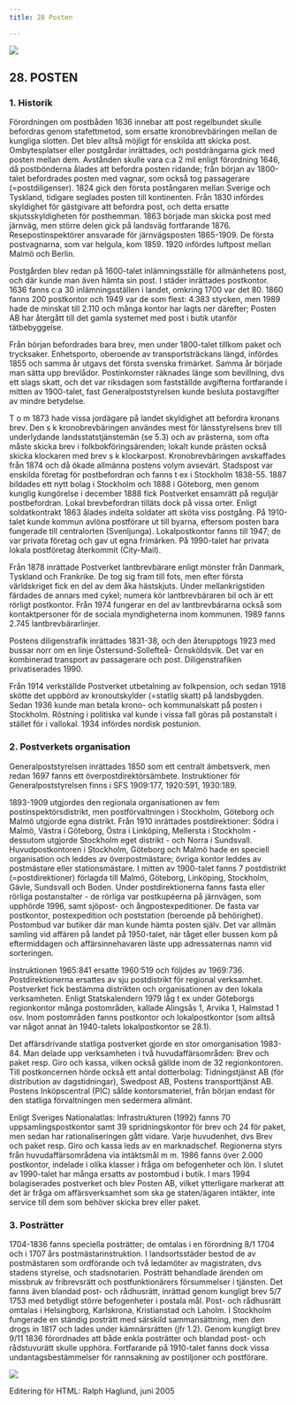 ```yaml
---
title: 28 Posten

---
```


[![](arrow9.jpg)](Index.htm)

## 28\. POSTEN

### 1\. Historik

Förordningen om postbåden 1636 innebar att post regelbundet skulle befordras genom stafettmetod, som ersatte kronobrevbäringen mellan de kungliga slotten. Det blev alltså möjligt för enskilda att skicka post. Ombytesplatser eller postgårdar inrättades, och postdrängarna gick med posten mellan dem. Avstånden skulle vara c:a 2 mil enligt förordning 1646, då postbönderna ålades att befordra posten ridande; från början av 1800-talet befordrades posten med vagnar, som också tog passagerare (=postdiligenser). 1824 gick den första postångaren mellan Sverige och Tyskland, tidigare seglades posten till kontinenten. Från 1830 infördes skyldighet för gästgivare att befordra post, och detta ersatte skjutsskyldigheten för posthemman. 1863 började man skicka post med järnväg, men större delen gick på landsväg fortfarande 1876. Resepostinspektörer ansvarade för järnvägsposten 1865-1909. De första postvagnarna, som var helgula, kom 1859. 1920 infördes luftpost mellan Malmö och Berlin.

Postgården blev redan på 1600-talet inlämningsställe för allmänhetens post, och där kunde man även hämta sin post. I städer inrättades postkontor. 1636 fanns c:a 30 inlämningsställen i landet, omkring 1700 var det 80. 1860 fanns 200 postkontor och 1949 var de som flest: 4.383 stycken, men 1989 hade de minskat till 2.110 och många kontor har lagts ner därefter; Posten AB har återgått till det gamla systemet med post i butik utanför tätbebyggelse.

Från början befordrades bara brev, men under 1800-talet tillkom paket och trycksaker. Enhetsporto, oberoende av transportsträckans längd, infördes 1855 och samma år utgavs det första svenska frimärket. Samma år började man sätta upp brevlådor. Postinkomster räknades länge som bevillning, dvs ett slags skatt, och det var riksdagen som fastställde avgifterna fortfarande i mitten av 1900-talet, fast Generalpoststyrelsen kunde besluta postavgifter av mindre betydelse. 

T o m 1873 hade vissa jordägare på landet skyldighet att befordra kronans brev. Den s k kronobrevbäringen användes mest för länsstyrelsens brev till underlydande landsstatstjänstemän (se 5.3) och av prästerna, som ofta måste skicka brev i folkbokföringsärenden; lokalt kunde prästen också skicka klockaren med brev s k klockarpost. Kronobrevbäringen avskaffades från 1874 och då ökade allmänna postens volym avsevärt. Stadspost var enskilda företag för postbefordran och fanns t ex i Stockholm 1838-55. 1887 bildades ett nytt bolag i Stockholm och 1888 i Göteborg, men genom kunglig kungörelse i december 1888 fick Postverket ensamrätt på reguljär postbefordran. Lokal brevbefordran tilläts dock på vissa orter. Enligt soldatkontrakt 1863 ålades indelta soldater att sköta viss postgång. På 1910-talet kunde kommun avlöna postförare ut till byarna, eftersom posten bara fungerade till centralorten (Svenljunga). Lokalpostkontor fanns till 1947; de var privata företag och gav ut egna frimärken. På 1990-talet har privata lokala postföretag återkommit (City-Mail). 

Från 1878 inrättade Postverket lantbrevbärare enligt mönster från Danmark, Tyskland och Frankrike. De tog sig fram till fots, men efter första världskriget fick en del av dem åka hästskjuts. Under mellankrigstiden färdades de annars med cykel; numera kör lantbrevbäraren bil och är ett rörligt postkontor. Från 1974 fungerar en del av lantbrevbärarna också som kontaktpersoner för de sociala myndigheterna inom kommunen. 1989 fanns 2.745 lantbrevbärarlinjer.

Postens diligenstrafik inrättades 1831-38, och den återupptogs 1923 med bussar norr om en linje Östersund-Sollefteå- Örnsköldsvik. Det var en kombinerad transport av passagerare och post. Diligenstrafiken privatiserades 1990.

Från 1914 verkställde Postverket utbetalning av folkpension, och sedan 1918 skötte det uppbörd av kronoutskylder (=statlig skatt) på landsbygden. Sedan 1936 kunde man betala krono- och kommunalskatt på posten i Stockholm. Röstning i politiska val kunde i vissa fall göras på postanstalt i stället för i vallokal. 1934 infördes nordisk postunion.

### 2\. Postverkets organisation

Generalpoststyrelsen inrättades 1850 som ett centralt ämbetsverk, men redan 1697 fanns ett överpostdirektörsämbete. Instruktioner för Generalpoststyrelsen finns i SFS 1909:177, 1920:591, 1930:189.

1893-1909 utgjordes den regionala organisationen av fem postinspektörsdistrikt, men postförvaltningen i Stockholm, Göteborg och Malmö utgjorde egna distrikt. Från 1910 inrättades postdirektioner: Södra i Malmö, Västra i Göteborg, Östra i Linköping, Mellersta i Stockholm - dessutom utgjorde Stockholm eget distrikt - och Norra i Sundsvall. Huvudpostkontoren i Stockholm, Göteborg och Malmö hade en speciell organisation och leddes av överpostmästare; övriga kontor leddes av postmästare eller stationsmästare. I mitten av 1900-talet fanns 7 postdistrikt (=postdirektioner) förlagda till Malmö, Göteborg, Linköping, Stockholm, Gävle, Sundsvall och Boden. Under postdirektionerna fanns fasta eller rörliga postanstalter \- de rörliga var postkupéerna på järnvägen, som upphörde 1996, samt sjöpost- och ångpostexpeditioner. De fasta var postkontor, postexpedition och poststation (beroende på behörighet). Postombud var butiker där man kunde hämta posten själv. Det var allmän samling vid affären på landet på 1950-talet, när tåget eller bussen kom på eftermiddagen och affärsinnehavaren läste upp adressaternas namn vid sorteringen.

Instruktionen 1965:841 ersatte 1960:519 och följdes av 1969:736. Postdirektionerna ersattes av sju postdistrikt för regional verksamhet. Postverket fick bestämma distrikten och organisationen av den lokala verksamheten. Enligt Statskalendern 1979 låg t ex under Göteborgs regionkontor många postområden, kallade Alingsås 1, Arvika 1, Halmstad 1 osv. Inom postområden fanns postkontor och lokalpostkontor (som alltså var något annat än 1940-talets lokalpostkontor se 28.1).

Det affärsdrivande statliga postverket gjorde en stor omorganisation 1983-84. Man delade upp verksamheten i två huvudaffärsområden: Brev och paket resp. Giro och kassa, vilken också gällde inom de 32 regionkontoren. Till postkoncernen hörde också ett antal dotterbolag: Tidningstjänst AB (för distribution av dagstidningar), Swedpost AB, Postens transporttjänst AB. Postens Inköpscentral (PIC) sålde kontorsmateriel, från början endast för den statliga förvaltningen men sedermera allmänt.

Enligt Sveriges Nationalatlas: Infrastrukturen (1992) fanns 70 uppsamlingspostkontor samt 39 spridningskontor för brev och 24 för paket, men sedan har rationaliseringen gått vidare. Varje huvudenhet, dvs Brev och paket resp. Giro och kassa leds av en marknadschef. Regionerna styrs från huvudaffärsområdena via intäktsmål m m. 1986 fanns över 2.000 postkontor, indelade i olika klasser i fråga om befogenheter och lön. I slutet av 1990-talet har många ersatts av postombud i butik. I mars 1994 bolagiserades postverket och blev Posten AB, vilket ytterligare markerat att det är fråga om affärsverksamhet som ska ge staten/ägaren intäkter, inte service till dem som behöver skicka brev eller paket.

  

### 3\. Posträtter

1704-1836 fanns speciella posträtter; de omtalas i en förordning 8/1 1704 och i 1707 års postmästarinstruktion. I landsortsstäder bestod de av postmästaren som ordförande och två ledamöter av magistraten, dvs stadens styrelse, och stadsnotarien. Posträtt behandlade ärenden om missbruk av fribrevsrätt och postfunktionärers försummelser i tjänsten. Det fanns även blandad post\- och rådhusrätt, inrättad genom kungligt brev 5/7 1753 med betydligt större befogenheter i postala mål. Post- och rådhusrätt omtalas i Helsingborg, Karlskrona, Kristianstad och Laholm. I Stockholm fungerade en ständig posträtt med särskild sammansättning, men den drogs in 1817 och lades under kämnärsrätten (jfr 1.2). Genom kungligt brev 9/11 1836 förordnades att både enkla posträtter och blandad post- och rådstuvurätt skulle upphöra. Fortfarande på 1910-talet fanns dock vissa undantagsbestämmelser för rannsakning av postiljoner och postförare.

[![](arrow9.jpg)](Index.htm)

Editering för HTML: Ralph Haglund, juni 2005
